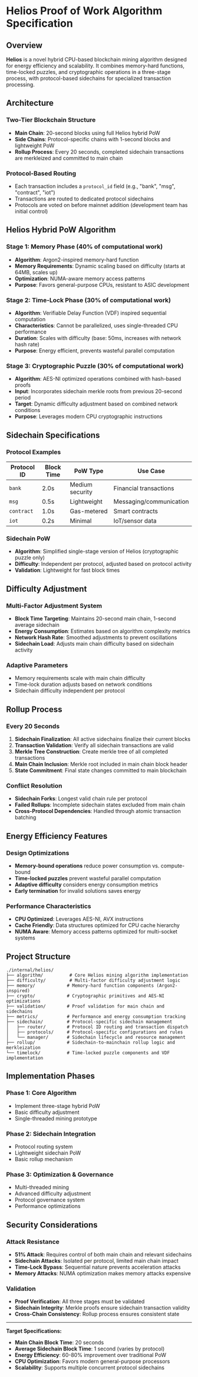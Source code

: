 # Helios Proof of Work Algorithm Specification

## Overview

**Helios** is a novel hybrid CPU-based blockchain mining algorithm designed for energy efficiency and scalability. It combines memory-hard functions, time-locked puzzles, and cryptographic operations in a three-stage process, with protocol-based sidechains for specialized transaction processing.

## Architecture

### Two-Tier Blockchain Structure

- **Main Chain**: 20-second blocks using full Helios hybrid PoW
- **Side Chains**: Protocol-specific chains with 1-second blocks and lightweight PoW
- **Rollup Process**: Every 20 seconds, completed sidechain transactions are merkleized and committed to main chain

### Protocol-Based Routing

- Each transaction includes a `protocol_id` field (e.g., "bank", "msg", "contract", "iot")
- Transactions are routed to dedicated protocol sidechains
- Protocols are voted on before mainnet addition (development team has initial control)

## Helios Hybrid PoW Algorithm

### Stage 1: Memory Phase (40% of computational work)
- **Algorithm**: Argon2-inspired memory-hard function
- **Memory Requirements**: Dynamic scaling based on difficulty (starts at 64MB, scales up)
- **Optimization**: NUMA-aware memory access patterns
- **Purpose**: Favors general-purpose CPUs, resistant to ASIC development

### Stage 2: Time-Lock Phase (30% of computational work)
- **Algorithm**: Verifiable Delay Function (VDF) inspired sequential computation
- **Characteristics**: Cannot be parallelized, uses single-threaded CPU performance
- **Duration**: Scales with difficulty (base: 50ms, increases with network hash rate)
- **Purpose**: Energy efficient, prevents wasteful parallel computation

### Stage 3: Cryptographic Puzzle (30% of computational work)
- **Algorithm**: AES-NI optimized operations combined with hash-based proofs
- **Input**: Incorporates sidechain merkle roots from previous 20-second period
- **Target**: Dynamic difficulty adjustment based on combined network conditions
- **Purpose**: Leverages modern CPU cryptographic instructions

## Sidechain Specifications

### Protocol Examples

| Protocol ID | Block Time | PoW Type | Use Case |
|-------------|------------|----------|----------|
| `bank` | 2.0s | Medium security | Financial transactions |
| `msg` | 0.5s | Lightweight | Messaging/communication |
| `contract` | 1.0s | Gas-metered | Smart contracts |
| `iot` | 0.2s | Minimal | IoT/sensor data |

### Sidechain PoW
- **Algorithm**: Simplified single-stage version of Helios (cryptographic puzzle only)
- **Difficulty**: Independent per protocol, adjusted based on protocol activity
- **Validation**: Lightweight for fast block times

## Difficulty Adjustment

### Multi-Factor Adjustment System
- **Block Time Targeting**: Maintains 20-second main chain, 1-second average sidechain
- **Energy Consumption**: Estimates based on algorithm complexity metrics
- **Network Hash Rate**: Smoothed adjustments to prevent oscillations
- **Sidechain Load**: Adjusts main chain difficulty based on sidechain activity

### Adaptive Parameters
- Memory requirements scale with main chain difficulty
- Time-lock duration adjusts based on network conditions
- Sidechain difficulty independent per protocol

## Rollup Process

### Every 20 Seconds
1. **Sidechain Finalization**: All active sidechains finalize their current blocks
2. **Transaction Validation**: Verify all sidechain transactions are valid
3. **Merkle Tree Construction**: Create merkle tree of all completed transactions
4. **Main Chain Inclusion**: Merkle root included in main chain block header
5. **State Commitment**: Final state changes committed to main blockchain

### Conflict Resolution
- **Sidechain Forks**: Longest valid chain rule per protocol
- **Failed Rollups**: Incomplete sidechain states excluded from main chain
- **Cross-Protocol Dependencies**: Handled through atomic transaction batching

## Energy Efficiency Features

### Design Optimizations
- **Memory-bound operations** reduce power consumption vs. compute-bound
- **Time-locked puzzles** prevent wasteful parallel computation
- **Adaptive difficulty** considers energy consumption metrics
- **Early termination** for invalid solutions saves energy

### Performance Characteristics
- **CPU Optimized**: Leverages AES-NI, AVX instructions
- **Cache Friendly**: Data structures optimized for CPU cache hierarchy
- **NUMA Aware**: Memory access patterns optimized for multi-socket systems

## Project Structure

```
./internal/helios/
├── algorithm/          # Core Helios mining algorithm implementation
├── difficulty/         # Multi-factor difficulty adjustment logic
├── memory/            # Memory-hard function components (Argon2-inspired)
├── crypto/            # Cryptographic primitives and AES-NI optimizations
├── validation/        # Proof validation for main chain and sidechains
├── metrics/           # Performance and energy consumption tracking
├── sidechain/         # Protocol-specific sidechain management
│   ├── router/        # Protocol ID routing and transaction dispatch
│   ├── protocols/     # Protocol-specific configurations and rules
│   └── manager/       # Sidechain lifecycle and resource management
├── rollup/            # Sidechain-to-mainchain rollup logic and merkleization
└── timelock/          # Time-locked puzzle components and VDF implementation
```

## Implementation Phases

### Phase 1: Core Algorithm
- Implement three-stage hybrid PoW
- Basic difficulty adjustment
- Single-threaded mining prototype

### Phase 2: Sidechain Integration
- Protocol routing system
- Lightweight sidechain PoW
- Basic rollup mechanism

### Phase 3: Optimization & Governance
- Multi-threaded mining
- Advanced difficulty adjustment
- Protocol governance system
- Performance optimizations

## Security Considerations

### Attack Resistance
- **51% Attack**: Requires control of both main chain and relevant sidechains
- **Sidechain Attacks**: Isolated per protocol, limited main chain impact
- **Time-Lock Bypass**: Sequential nature prevents acceleration attacks
- **Memory Attacks**: NUMA optimization makes memory attacks expensive

### Validation
- **Proof Verification**: All three stages must be validated
- **Sidechain Integrity**: Merkle proofs ensure sidechain transaction validity
- **Cross-Chain Consistency**: Rollup process ensures consistent state

---

**Target Specifications:**
- **Main Chain Block Time**: 20 seconds
- **Average Sidechain Block Time**: 1 second (varies by protocol)
- **Energy Efficiency**: 60-80% improvement over traditional PoW
- **CPU Optimization**: Favors modern general-purpose processors
- **Scalability**: Supports multiple concurrent protocol sidechains